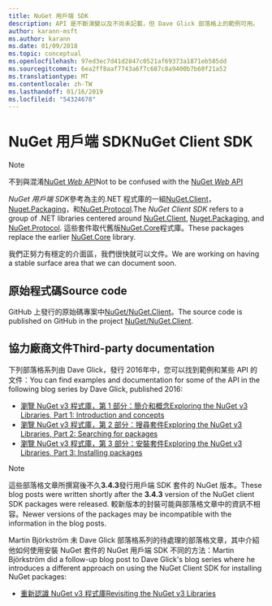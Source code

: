 ```yaml
---
title: NuGet 用戶端 SDK
description: API 是不斷演變以及不尚未記載，但 Dave Glick 部落格上的範例可用。
author: karann-msft
ms.author: karann
ms.date: 01/09/2018
ms.topic: conceptual
ms.openlocfilehash: 97ed3ec7d41d2847c0521af69373a1871eb585dd
ms.sourcegitcommit: 6ea2ff8aaf7743a6f7c687c8a9400b7b60f21a52
ms.translationtype: MT
ms.contentlocale: zh-TW
ms.lasthandoff: 01/16/2019
ms.locfileid: "54324678"
---
```

# <a name="nuget-client-sdk"></a><span data-ttu-id="c0ab8-103">NuGet 用戶端 SDK</span><span class="sxs-lookup"><span data-stu-id="c0ab8-103">NuGet Client SDK</span></span>

> [!Note]
> <span data-ttu-id="c0ab8-104">不到與混淆[NuGet *Web* API](https://docs.microsoft.com/en-us/nuget/api/overview)</span><span class="sxs-lookup"><span data-stu-id="c0ab8-104">Not to be confused with the [NuGet *Web* API](https://docs.microsoft.com/en-us/nuget/api/overview)</span></span>

<span data-ttu-id="c0ab8-105">*NuGet 用戶端 SDK*參考為主的.NET 程式庫的一組[NuGet.Client](https://www.nuget.org/packages/NuGet.Client)， [Nuget.Packaging](https://www.nuget.org/packages/NuGet.Packaging)，和[NuGet.Protocol](https://www.nuget.org/packages/NuGet.Protocol).</span><span class="sxs-lookup"><span data-stu-id="c0ab8-105">The *NuGet Client SDK* refers to a group of .NET libraries centered around [NuGet.Client](https://www.nuget.org/packages/NuGet.Client), [Nuget.Packaging](https://www.nuget.org/packages/NuGet.Packaging), and [NuGet.Protocol](https://www.nuget.org/packages/NuGet.Protocol).</span></span> <span data-ttu-id="c0ab8-106">這些套件取代舊版[NuGet.Core](https://www.nuget.org/packages/NuGet.Core/)程式庫。</span><span class="sxs-lookup"><span data-stu-id="c0ab8-106">These packages replace the earlier [NuGet.Core](https://www.nuget.org/packages/NuGet.Core/) library.</span></span>

<span data-ttu-id="c0ab8-107">我們正努力有穩定的介面區，我們很快就可以文件。</span><span class="sxs-lookup"><span data-stu-id="c0ab8-107">We are working on having a stable surface area that we can document soon.</span></span>

## <a name="source-code"></a><span data-ttu-id="c0ab8-108">原始程式碼</span><span class="sxs-lookup"><span data-stu-id="c0ab8-108">Source code</span></span>

<span data-ttu-id="c0ab8-109">GitHub 上發行的原始碼專案中[NuGet/NuGet.Client](https://github.com/NuGet/NuGet.Client)。</span><span class="sxs-lookup"><span data-stu-id="c0ab8-109">The source code is published on GitHub in the project [NuGet/NuGet.Client](https://github.com/NuGet/NuGet.Client).</span></span>

## <a name="third-party-documentation"></a><span data-ttu-id="c0ab8-110">協力廠商文件</span><span class="sxs-lookup"><span data-stu-id="c0ab8-110">Third-party documentation</span></span>

<span data-ttu-id="c0ab8-111">下列部落格系列由 Dave Glick，發行 2016年中，您可以找到範例和某些 API 的文件：</span><span class="sxs-lookup"><span data-stu-id="c0ab8-111">You can find examples and documentation for some of the API in the following blog series by Dave Glick, published 2016:</span></span>

- [<span data-ttu-id="c0ab8-112">瀏覽 NuGet v3 程式庫，第 1 部分：簡介和概念</span><span class="sxs-lookup"><span data-stu-id="c0ab8-112">Exploring the NuGet v3 Libraries, Part 1: Introduction and concepts</span></span>](http://daveaglick.com/posts/exploring-the-nuget-v3-libraries-part-1)
- [<span data-ttu-id="c0ab8-113">瀏覽 NuGet v3 程式庫，第 2 部分：搜尋套件</span><span class="sxs-lookup"><span data-stu-id="c0ab8-113">Exploring the NuGet v3 Libraries, Part 2: Searching for packages</span></span>](http://daveaglick.com/posts/exploring-the-nuget-v3-libraries-part-2)
- [<span data-ttu-id="c0ab8-114">瀏覽 NuGet v3 程式庫，第 3 部分：安裝套件</span><span class="sxs-lookup"><span data-stu-id="c0ab8-114">Exploring the NuGet v3 Libraries, Part 3: Installing packages</span></span>](http://daveaglick.com/posts/exploring-the-nuget-v3-libraries-part-3)

> [!Note]
> <span data-ttu-id="c0ab8-115">這些部落格文章所撰寫後不久**3.4.3**發行用戶端 SDK 套件的 NuGet 版本。</span><span class="sxs-lookup"><span data-stu-id="c0ab8-115">These blog posts were written shortly after the **3.4.3** version of the NuGet client SDK packages were released.</span></span>
> <span data-ttu-id="c0ab8-116">較新版本的封裝可能與部落格文章中的資訊不相容。</span><span class="sxs-lookup"><span data-stu-id="c0ab8-116">Newer versions of the packages may be incompatible with the information in the blog posts.</span></span>

<span data-ttu-id="c0ab8-117">Martin Björkström 未 Dave Glick 部落格系列的待處理的部落格文章，其中介紹他如何使用安裝 NuGet 套件的 NuGet 用戶端 SDK 不同的方法：</span><span class="sxs-lookup"><span data-stu-id="c0ab8-117">Martin Björkström did a follow-up blog post to Dave Glick's blog series where he introduces a different approach on using the NuGet Client SDK for installing NuGet packages:</span></span>

- [<span data-ttu-id="c0ab8-118">重新認識 NuGet v3 程式庫</span><span class="sxs-lookup"><span data-stu-id="c0ab8-118">Revisiting the NuGet v3 Libraries</span></span>](https://martinbjorkstrom.com/posts/2018-09-19-revisiting-nuget-client-libraries)
